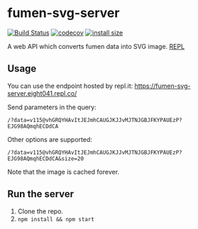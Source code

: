 fumen-svg-server
==============================

[![Build Status](https://travis-ci.org/eight04/fumen-svg-server.svg?branch=master)](https://travis-ci.org/eight04/fumen-svg-server)
[![codecov](https://codecov.io/gh/eight04/fumen-svg-server/branch/master/graph/badge.svg)](https://codecov.io/gh/eight04/fumen-svg-server)
[![install size](https://packagephobia.now.sh/badge?p=fumen-svg-server)](https://packagephobia.now.sh/result?p=fumen-svg-server)

A web API which converts fumen data into SVG image. [REPL](https://fumen-svg-server.eight041.repl.co/?data=v115@vhGRQYHAvItJEJmhCAUGJKJJvMJTNJGBJFKYPAUEzP?EJG98AQmqhECDdCA)

Usage
-----

You can use the endpoint hosted by repl.it:
https://fumen-svg-server.eight041.repl.co/

Send parameters in the query:

```
/?data=v115@vhGRQYHAvItJEJmhCAUGJKJJvMJTNJGBJFKYPAUEzP?EJG98AQmqhECDdCA
```

Other options are supported:

```
/?data=v115@vhGRQYHAvItJEJmhCAUGJKJJvMJTNJGBJFKYPAUEzP?EJG98AQmqhECDdCA&size=20
```

Note that the image is cached forever.

Run the server
--------------

1. Clone the repo.
2. `npm install && npm start`

